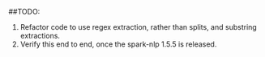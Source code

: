 ##TODO:

1. Refactor code to use regex extraction, rather than splits, and substring extractions.
2. Verify this end to end, once the spark-nlp 1.5.5 is released.